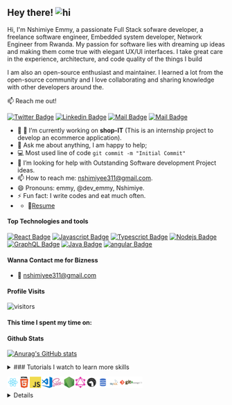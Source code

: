 ## Hey there! <img src="https://user-images.githubusercontent.com/1303154/88677602-1635ba80-d120-11ea-84d8-d263ba5fc3c0.gif" width="28px" alt="hi">

Hi, I'm Nshimiye Emmy, a passionate Full Stack sofware developer, a freelance software engineer, Embedded system developer, Network Engineer from Rwanda. My passion for software lies with dreaming up ideas and making them come true with elegant UX/UI interfaces. I take great care in the experience, architecture, and code quality of the things I build

I am also an open-source enthusiast and maintainer. I learned a lot from the open-source community and I love collaborating and sharing knowledge with other developers around the.

:mailbox: Reach me out!

[![Twitter Badge](https://img.shields.io/badge/-@Nshimiye-1ca0f1?style=flat&labelColor=1ca0f1&logo=twitter&logoColor=white&link=https://twitter.com/NshimiyeEmmy7)](https://twitter.com/NshimiyeEmmy7) [![Linkedin Badge](https://img.shields.io/badge/-Emmy-0e76a8?style=flat&labelColor=0e76a8&logo=linkedin&logoColor=white)](https://www.linkedin.com/in/nshimiye-emmy-4737b2185/) [![Mail Badge](https://img.shields.io/badge/-@nshimiye_250-e84393?style=flat&labelColor=e84393&logo=instagram&logoColor=white)](https://www.instagram.com/nshimiye_250/) [![Mail Badge](https://img.shields.io/badge/-emmy-c0392b?style=flat&labelColor=c0392b&logo=gmail&logoColor=white)](mailto:nshimiyee311@gmail.com)

<!-- TODO: Add last video link -->

- 🔭  🔭 I’m currently working on **shop-IT** (This is an internship project to develop an ecommerce application). 
-  💬 Ask me about anything, I am happy to help;
- :computer: Most used line of code `git commit -m "Initial Commit"`
- 🤔 I’m looking for help with Outstanding Software development Project ideas.
- 📫 How to reach me: nshimiyee311@gmail.com.
- 😄 Pronouns: emmy, @dev_emmy, Nshimiye.
- ⚡ Fun fact: I write codes and eat much often.
- - 📝[Resume](https://drive.google.com/file/d/186ledj5PMY2damRWGpOrxYQZ2xSKjKD_/view)

#### Top Technologies and tools

<!-- TODO: Make technologies links takes you to repositories -->

[![React Badge](https://img.shields.io/badge/-React-61DBFB?style=for-the-badge&labelColor=black&logo=react&logoColor=61DBFB)](#) [![Javascript Badge](https://img.shields.io/badge/-Javascript-F0DB4F?style=for-the-badge&labelColor=black&logo=javascript&logoColor=F0DB4F)](#) [![Typescript Badge](https://img.shields.io/badge/-Typescript-007acc?style=for-the-badge&labelColor=black&logo=typescript&logoColor=007acc)](#) [![Nodejs Badge](https://img.shields.io/badge/-Nodejs-3C873A?style=for-the-badge&labelColor=black&logo=node.js&logoColor=3C873A)](#) [![GraphQL Badge](https://img.shields.io/badge/-GraphQl-e535ab?style=for-the-badge&labelColor=black&logo=node.js&logoColor=e535ab)](#)
[![Java Badge](https://img.shields.io/badge/-Java-007396?style=for-the-badge&labelColor=black&logo=java&logoColor=007396)](#)
[![angular Badge](https://img.shields.io/badge/-angular-DD0031?style=for-the-badge&labelColor=white&logo=angular&logoColor=DD0031)](#)




#### Wanna Contact me for Bizness

- :email: nshimiyee311@gmail.com

#### Profile Visits 

  ![visitors](https://visitor-badge.glitch.me/badge?page_id=nshimiyeemmy.nshimiyeemmy)

#### This time I spent my time on:

<!--START_SECTION:waka-->
<!--END_SECTION:waka-->


#### Github Stats

[![Anurag's GitHub stats](https://github-readme-stats.vercel.app/api?username=nshimiyeemmy&theme=radical)](https://github.com/anuraghazra/github-readme-stats)

<details>
<summary>
### Tutorials I watch to learn more skills

[<img align="left" alt="React" width="26px" src="https://raw.githubusercontent.com/github/explore/80688e429a7d4ef2fca1e82350fe8e3517d3494d/topics/react/react.png" />][reactplaylist]

[<img align="left" alt="HTML5" width="26px" src="https://raw.githubusercontent.com/github/explore/80688e429a7d4ef2fca1e82350fe8e3517d3494d/topics/html/html.png" />][htmltutorial]

[<img align="left" alt="JavaScript" width="26px" src="https://raw.githubusercontent.com/github/explore/80688e429a7d4ef2fca1e82350fe8e3517d3494d/topics/javascript/javascript.png" />][javascripttutorial]

[<img align="left" alt="Visual Studio Code" width="26px" src="https://raw.githubusercontent.com/github/explore/80688e429a7d4ef2fca1e82350fe8e3517d3494d/topics/visual-studio-code/visual-studio-code.png" />][vscodetutorial]

<img align="left" alt="Sass" width="26px" src="https://raw.githubusercontent.com/github/explore/80688e429a7d4ef2fca1e82350fe8e3517d3494d/topics/sass/sass.png" />

<img align="left" alt="Node.js" width="26px" src="https://raw.githubusercontent.com/github/explore/80688e429a7d4ef2fca1e82350fe8e3517d3494d/topics/nodejs/nodejs.png" />

<img align="left" alt="GraphQL" width="26px" src="https://raw.githubusercontent.com/github/explore/80688e429a7d4ef2fca1e82350fe8e3517d3494d/topics/graphql/graphql.png" />

<img align="left" alt="Deno" width="26px" src="https://raw.githubusercontent.com/github/explore/361e2821e2dea67711cde99c9c40ed357061cf27/topics/deno/deno.png" />

<img align="left" alt="SQL" width="26px" src="https://raw.githubusercontent.com/github/explore/80688e429a7d4ef2fca1e82350fe8e3517d3494d/topics/sql/sql.png" />

<img align="left" alt="MySQL" width="26px" src="https://raw.githubusercontent.com/github/explore/80688e429a7d4ef2fca1e82350fe8e3517d3494d/topics/mysql/mysql.png" />

<img align="left" alt="Git" width="26px" src="https://raw.githubusercontent.com/github/explore/80688e429a7d4ef2fca1e82350fe8e3517d3494d/topics/git/git.png" />

<img align="left" alt="MongoDB" width="26px" src="https://raw.githubusercontent.com/github/explore/80688e429a7d4ef2fca1e82350fe8e3517d3494d/topics/mongodb/mongodb.png" />

<br />
<br />
<details>




[reactplaylist]: https://www.youtube.com/watch?v=KxXXEL-k47Y&list=PLvXDmnBbOF7RnYiZvDwl2Pzcs2kfi10wd
[vscodetutorial]: https://www.youtube.com/watch?v=Bkie2ai8qeE&t=8s
[htmltutorial]: https://www.youtube.com/watch?v=VK6MXVxOsws&t=27s
[javascripttutorial]: https://www.youtube.com/watch?v=D-LHKvmX37E




